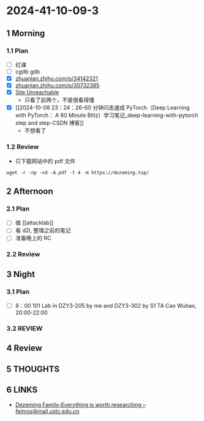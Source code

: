 # 2024-41-10-09-3

## 1 Morning

### 1.1 Plan

- [ ] 红课
- [ ] cgdb gdb
- [x] [zhuanlan.zhihu.com/p/34142321](https://zhuanlan.zhihu.com/p/34142321)
- [x] [zhuanlan.zhihu.com/p/30732385](https://zhuanlan.zhihu.com/p/30732385)
- [x] [Site Unreachable](https://pytorch.org/tutorials/beginner/deep_learning_60min_blitz.html)
	- 只看了前两个，不是很看得懂
- [x] [[2024-10-08 23：24：26-60 分钟闪击速成 PyTorch（Deep Learning with PyTorch： A 60 Minute Blitz）学习笔记_deep-learning-with-pytorch step and step-CSDN 博客]]
	- 不想看了

### 1.2 Review

- 只下载网站中的 pdf 文件

```shell
wget -r -np -nd -A.pdf -t 4 -m https://dezeming.top/
```

## 2 Afternoon

### 2.1 Plan

- [ ] 做 [[attacklab]]
- [ ] 看 d2l, 整理之前的笔记
- [ ] 准备晚上的 RC

### 2.2 Review

## 3 Night

### 3.1 Plan

- [ ] 8：00 101 Lab in DZY3-205 by me and DZY3-302 by S1 TA Cao Wuhao, 20:00-22:00

### 3.2 REVIEW

## 4 Review

## 5 THOUGHTS

## 6 LINKS

- [Dezeming Family-Everything is worth researching – feimos@mail.ustc.edu.cn](https://dezeming.top/)
